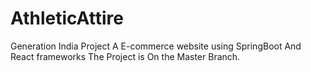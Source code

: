 # AthleticAttire
Generation India Project
A E-commerce website using SpringBoot And React frameworks
The Project is On the Master Branch.

